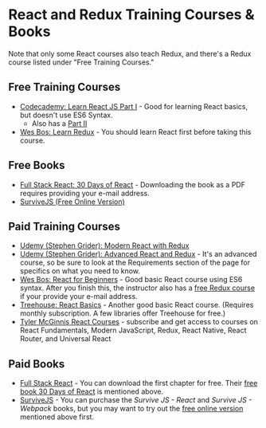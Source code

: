 # React and Redux Training Courses & Books

Note that only some React courses also teach Redux, and there's a Redux course listed under "Free Training Courses."

## Free Training Courses
* [Codecademy: Learn React JS Part I](https://www.codecademy.com/learn/react-101) - Good for learning React basics, but doesn't use ES6 Syntax.
  * Also has a [Part II](https://www.codecademy.com/learn/react-102)
* [Wes Bos: Learn Redux](https://learnredux.com) - You should learn React first before taking this course.

## Free Books
* [Full Stack React: 30 Days of React](https://www.fullstackreact.com/30-days-of-react/) - Downloading the book as a PDF requires providing your e-mail address.
* [SurviveJS (Free Online Version)](https://survivejs.com/webpack/preface/)

## Paid Training Courses
* [Udemy (Stephen Grider): Modern React with Redux](https://www.udemy.com/react-redux)
* [Udemy (Stephen Grider): Advanced React and Redux](https://www.udemy.com/react-redux-tutorial/) - It's an advanced course, so be sure to look at the Requirements section of the page for specifics on what you need to know.
* [Wes Bos: React for Beginners](https://reactforbeginners.com) - Good basic React course using ES6 syntax. After you finish this, the instructor also has a [free Redux course](https://learnredux.com) if your provide your e-mail address.
* [Treehouse: React Basics](https://teamtreehouse.com/library/react-basics) - Another good basic React course. (Requires monthly subscription. A few libraries offer Treehouse for free.)
* [Tyler McGinnis React Courses](https://tylermcginnis.com/) - subscribe and get access to courses on React Fundamentals, Modern JavaScript, Redux, React Native, React Router, and Universal React

## Paid Books
* [Full Stack React](https://www.fullstackreact.com) - You can download the first chapter for free. Their [free book 30 Days of React](https://www.fullstackreact.com/30-days-of-react) is mentioned above.
* [SurviveJS](https://survivejs.com) - You can purchase the _Survive JS - React_ and _Survive JS - Webpack_ books, but you may want to try out the [free online version](https://survivejs.com/webpack/preface/) mentioned above first.
